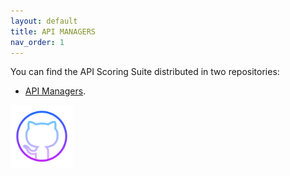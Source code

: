 ```yaml
---
layout: default
title: API MANAGERS
nav_order: 1
---
```

<div class="d-flex">
    <div>
        <p>You can find the API Scoring Suite distributed in two repositories:</p>
        <ul>
            <li><a href="https://github.com/sheilammg/Uxcale-Docs/docs/400_API_Managers" target="_blank">API Managers</a>.</li>
        </ul>
    </div>
    <div>
        <span>
            <img src="/github-logo-gradient.png" width="100px" class="ml-10">
        </span>
    </div>
</div>
